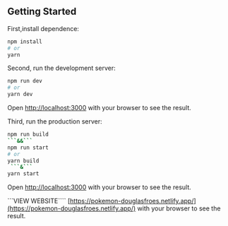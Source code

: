 ## Getting Started

First,install dependence:

```bash
npm install
# or
yarn
```

Second, run the development server:

```bash
npm run dev
# or
yarn dev
```

Open [http://localhost:3000](http://localhost:3000) with your browser to see the result.

Third, run the production server:

````bash
npm run build
```&&```
npm run start
# or
yarn build
 ```&```
yarn start
````

Open [http://localhost:3000](http://localhost:3000) with your browser to see the result.

```VIEW WEBSITE````
[https://pokemon-douglasfroes.netlify.app/](https://pokemon-douglasfroes.netlify.app/) with your browser to see the result.
